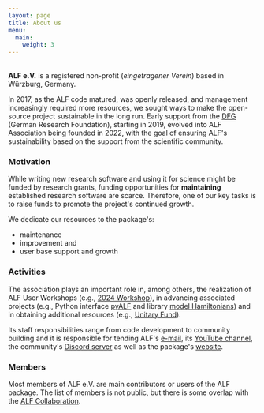 ```yaml
---
layout: page
title: About us
menu:
  main:
    weight: 3
---
```


<br>
<strong>ALF e.V.</strong> is a registered non-profit (<i>eingetragener Verein</i>) based in Würzburg, Germany.
<p> </p>

In 2017, as the ALF code matured, was openly released, and management increasingly required more resources, we sought ways to make the open-source project sustainable in the long run. Early support from the <a href="https://www.dfg.de/en">DFG</a> (German Research Foundation), starting in 2019, evolved into ALF Association being founded in 2022, with the goal of ensuring ALF's sustainability based on the support from the scientific community.


### Motivation

While writing new research software and using it for science might be funded by research grants, funding opportunities for **maintaining** established research software are scarce. Therefore, one of our key tasks is to raise funds to promote the project's continued growth.

We dedicate our resources to the package's:
<ul>
<li>maintenance</li>
<li>improvement and</li>
<li>user base support and growth</li>
</ul>


### Activities

The association plays an important role in, among others, the realization of ALF User Workshops (e.g., <a href="https://alfworkshop2024.sciencesconf.org/">2024 Workshop</a>), in advancing associated projects (e.g., Python interface <a href="https://git.physik.uni-wuerzburg.de/ALF/pyALF">pyALF</a> and library <a href="http://gitpages.physik.uni-wuerzburg.de/alf/hamiltonians/front.html">model Hamiltonians</a>) and in obtaining additional resources (e.g., <a href="https://unitary.fund/grants/">Unitary Fund</a>).
<p> </p>

Its staff responsibilities range from code development to community building and it is responsible for tending ALF's <a href="mailto:tp1-alf@uni-wuerzburg.de">e-mail</a>, its <a href="https://www.youtube.com/@ALF-QMC">YouTube channel</a>, the community's <a href="https://discord.gg/VppWWEPMHa">Discord server</a> as well as the package's <a href="https://alf.physik.uni-wuerzburg.de/">website</a>.


### Members

Most members of ALF e.V. are main contributors or users of the ALF package. The list of members is not public, but there is some overlap with the [ALF Collaboration](https://gitpages.physik.uni-wuerzburg.de/ALF/ALF_Webpage/page/team/).
